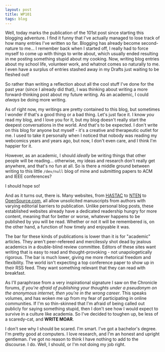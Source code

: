 ```yaml
---
layout: post
title: WP101
tags: blog
---
```


Well, today marks the publication of the 101st post since starting this blogging adventure. I find it funny that I've actually managed to lose track of how many entries I've written so far. Blogging has already become second-nature to me... I remember back when I started off, I really had to force myself to come up with things to write about, which usually ended resulting in me posting something stupid about my cooking. Now, writing blog entries about my school life, volunteer work, and whatnot comes so naturally to me. I even have a surplus of entries stashed away in my Drafts just waiting to be fleshed out!

So rather than writing a reflection about all the cool stuff I've done for the past year (since I already did that), I was thinking about writing a more forward-thinking post about my future writing. As an academic, I could <em>always</em> be doing more writing.

As of right now, my writings are pretty contained to this blog, but sometimes I wonder if that's a good thing or a bad thing. Let's just face it. I know <em>you</em> read my blog, and I love you for it, but my blog doesn't really start the deepest conversations in the world. And that's to be expected. I don't write on this blog for anyone but myself - it's a creative and therapeutic outlet for me. I used to take it personally when I noticed that nobody was reading my webcomics years and years ago, but now, I don't even care, and I think I'm happier for it.

However, as an academic, I should <em>ideally</em> be writing things that other people will be reading... otherwise, my ideas and research don't really get anywhere, and that's no fun at all. So is there a middle ground between writing to this little <code>/dev/null</code> blog of mine and submitting papers to ACM and IEEE conferences?

I should hope so!

And as it turns out, there is. Many websites, from <a href="http://hastac.org">HASTAC</a> to <a href="http://nten.org">NTEN</a> to <a href="http://opensource.com">OpenSource.com</a>, all allow unsolicited manuscripts from authors with varying editorial barriers to publication. Unlike personal blog posts, these established websites already have a dedicated readership hungry for more content, meaning that for better or worse, whatever happens to be published by you will be read. Whether or not it will be remembered is, on the other hand, a function of how timely and enjoyable it was.

The bar for these kinds of publications is lower than it is for "academic" articles. They aren't peer-refereed and mercilessly shot dead by jealous academics in a double-blind review committee. Editors of these sites want writing that is easy to read and thought-provoking - not unapologetically rigorous. The bar is much lower, giving me more rhetorical freedom and flexibility. The world isn't expecting a top conference paper to show up in their RSS feed. They want something relevant that they can read with breakfast.

As I'll paraphrase from a very inspirational signature I saw on the Chronicle forums, <em>if you're afraid of publishing your thoughts under a pseudonym on the anonymous internet, then you're in the wrong career</em>. This speaks volumes, and has woken me up from my fear of participating in online communities. If I'm so thin-skinned that I'm afraid of being called out publicly for saying something stupid, then I don't see how I would expect to survive in a culture like academia. So I've decided to toughen up, be less of a scaredy-cat, and <strong>WRITE MOAR</strong>.

I don't see why I should be scared. I'm smart. I've got a bachelor's degree. I'm pretty good at computers. I love research, and I'm an honest and upright gentleman. I've got no reason to think I have nothing to add to the discourse. I do. Well, I should, or I'm not doing my job right.
